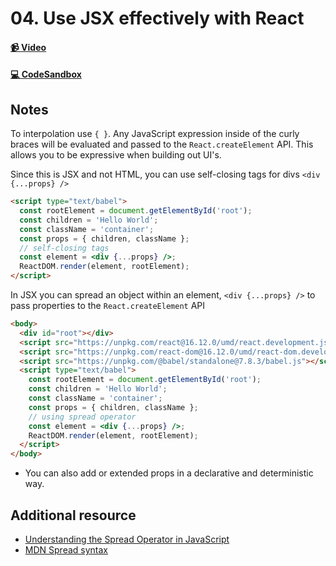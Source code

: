 # 04. Use JSX effectively with React

#### [📹 Video](https://egghead.io/lessons/react-v2-04-use-jsx-effectively-with-react?pl=a-beginners-guide-to-react-v2-6c4d)

#### [💻 CodeSandbox](https://codesandbox.io/s/github/kentcdodds/beginners-guide-to-react/tree/codesandbox/04-jsx-tricks?from-embed)

## Notes


<TimeStamp start="0:25" end="0:32">
    
To interpolation use `{ }`. Any JavaScript expression inside of the curly braces will be evaluated and passed to the `React.createElement` API. This allows you to be expressive when building out UI's.
  
</TimeStamp>

<TimeStamp start="3:16" end="3:22">
  
Since this is JSX and not HTML, you can use self-closing tags for divs `<div {...props} />`
  
</TimeStamp>

```html
<script type="text/babel">
  const rootElement = document.getElementById('root');
  const children = 'Hello World';
  const className = 'container';
  const props = { children, className };
  // self-closing tags
  const element = <div {...props} />;
  ReactDOM.render(element, rootElement);
</script>
```
<TimeStamp start="3:48" end="3:55">
  
In JSX you can spread an object within an element, `<div {...props} />` to pass properties to the `React.createElement` API
  
</TimeStamp>

```html
<body>
  <div id="root"></div>
  <script src="https://unpkg.com/react@16.12.0/umd/react.development.js"></script>
  <script src="https://unpkg.com/react-dom@16.12.0/umd/react-dom.development.js"></script>
  <script src="https://unpkg.com/@babel/standalone@7.8.3/babel.js"></script>
  <script type="text/babel">
    const rootElement = document.getElementById('root');
    const children = 'Hello World';
    const className = 'container';
    const props = { children, className };
    // using spread operator
    const element = <div {...props} />;
    ReactDOM.render(element, rootElement);
  </script>
</body>
```

- You can also add or extended props in a declarative and deterministic way.

## Additional resource

- [Understanding the Spread Operator in JavaScript](https://zendev.com/2018/05/09/understanding-spread-operator-in-javascript.html)
- [MDN Spread syntax](https://developer.mozilla.org/en-US/docs/Web/JavaScript/Reference/Operators/Spread_syntax)
